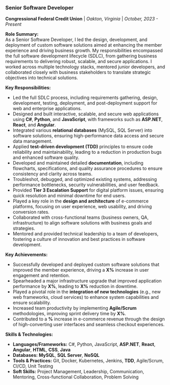 ### Senior Software Developer  
**Congressional Federal Credit Union** | *Oakton, Virginia* | *October, 2023 - Present*

**Role Summary:**  
As a Senior Software Developer, I led the design, development, and deployment of custom software solutions aimed at enhancing the member experience and driving business growth. My responsibilities encompassed the full software development lifecycle (SDLC), from gathering business requirements to delivering robust, scalable, and secure applications. I worked across multiple technology stacks, mentored junior developers, and collaborated closely with business stakeholders to translate strategic objectives into technical solutions.

**Key Responsibilities:**
- Led the full SDLC process, including requirements gathering, design, development, testing, deployment, and post-deployment support for web and enterprise applications.
- Designed and built interactive, scalable, and secure web applications using **C#**, **Python**, and **JavaScript**, with frameworks such as **ASP.NET**, **React**, and **Angular**.
- Integrated various **relational databases** (MySQL, SQL Server) into software solutions, ensuring high-performance data access and secure data management.
- Applied **test-driven development (TDD)** principles to ensure code reliability and maintainability, leading to a reduction in production bugs and enhanced software quality.
- Developed and maintained detailed **documentation**, including flowcharts, specifications, and quality assurance procedures to ensure consistency and clarity across teams.
- Troubleshot, debugged, and optimized existing systems, addressing performance bottlenecks, security vulnerabilities, and user feedback.
- Provided **Tier 3 Escalation Support** for digital platform issues, ensuring quick resolution and minimal downtime for end users.
- Played a key role in the **design and architecture** of e-commerce platforms, focusing on user experience, web usability, and driving conversion rates.
- Collaborated with cross-functional teams (business owners, QA, infrastructure) to align software solutions with business goals and strategies.
- Mentored and provided technical leadership to a team of developers, fostering a culture of innovation and best practices in software development.

**Key Achievements:**
- Successfully developed and deployed custom software solutions that improved the member experience, driving a **X%** increase in user engagement and retention.
- Spearheaded a major infrastructure upgrade that improved application performance by **X%**, leading to **X%** reduction in downtime.
- Played a pivotal role in the **integration of new technologies** (e.g., new web frameworks, cloud services) to enhance system capabilities and ensure scalability.
- Increased team productivity by implementing **Agile/Scrum** methodologies, improving sprint delivery time by **X%**.
- Contributed to a **%** increase in e-commerce revenue through the design of high-converting user interfaces and seamless checkout experiences.

**Skills & Technologies:**
- **Languages/Frameworks:** C#, Python, JavaScript, **ASP.NET**, **React**, **Angular**, **HTML**, **CSS**, **Java**
- **Databases:** **MySQL**, **SQL Server**, **NoSQL**
- **Tools & Practices:** Git, Docker, Kubernetes, Jenkins, **TDD**, Agile/Scrum, CI/CD, Unit Testing
- **Soft Skills:** Project Management, Leadership, Communication, Mentoring, Cross-functional Collaboration, Problem Solving
